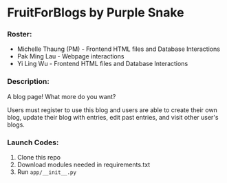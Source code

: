 # FruitForBlogs by Purple Snake

### Roster:
* Michelle Thaung (PM) - Frontend HTML files and Database Interactions
* Pak Ming Lau - Webpage interactions
* Yi Ling Wu - Frontend HTML files and Database Interactions

### Description:
A blog page! What more do you want?

Users must register to use this blog and users are able to create their own blog, update their blog with entries, edit past entries, and visit other user's blogs.

### Launch Codes:
1. Clone this repo
2. Download modules needed in requirements.txt
3. Run `app/__init__.py`
